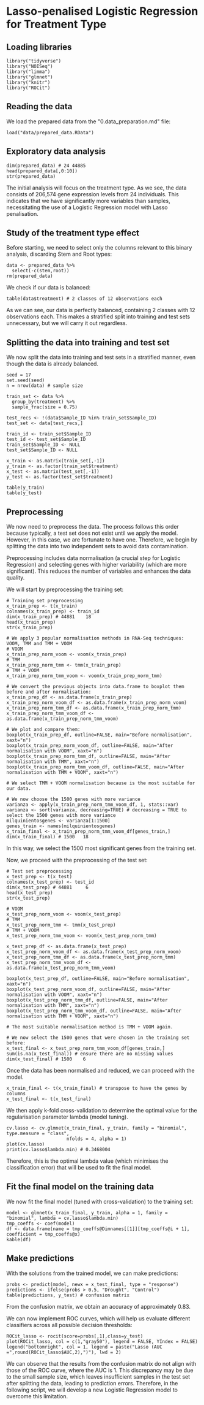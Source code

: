 # Lasso-penalised Logistic Regression for Treatment Type

## Loading libraries

```
library("tidyverse")
library("NOISeq")
library("limma")
library("glmnet")
library("knitr")
library("ROCit")
```

## Reading the data

We load the prepared data from the "0.data_preparation.md" file:

```
load("data/prepared_data.RData")
```

## Exploratory data analysis

```
dim(prepared_data) # 24 44885
head(prepared_data[,0:10])
str(prepared_data)
```

The initial analysis will focus on the treatment type. As we see, the data consists of 206,574 gene expression levels from 24 individuals. This indicates that we have significantly more variables than samples, necessitating the use of a Logistic Regression model with Lasso penalisation.

## Study of the treatment type effect

Before starting, we need to select only the columns relevant to this binary analysis, discarding Stem and Root types:

```
data <- prepared_data %>%
  select(-c(stem,root))
rm(prepared_data)
```

We check if our data is balanced:

```
table(data$treatment) # 2 classes of 12 observations each
```

As we can see, our data is perfectly balanced, containing 2 classes with 12 observations each. This makes a stratified split into training and test sets unnecessary, but we will carry it out regardless.

## Splitting the data into training and test set

We now split the data into training and test sets in a stratified manner, even though the data is already balanced.

```
seed = 17
set.seed(seed)
n = nrow(data) # sample size

train_set <- data %>%
  group_by(treatment) %>%
  sample_frac(size = 0.75)

test_recs <- !(data$Sample_ID %in% train_set$Sample_ID)
test_set <- data[test_recs,]

train_id <- train_set$Sample_ID
test_id <- test_set$Sample_ID
train_set$Sample_ID <- NULL
test_set$Sample_ID <- NULL

x_train <- as.matrix(train_set[,-1])
y_train <- as.factor(train_set$treatment) 
x_test <- as.matrix(test_set[,-1])
y_test <- as.factor(test_set$treatment)

table(y_train)
table(y_test)
```

## Preprocessing

We now need to preprocess the data. The process follows this order because typically, a test set does not exist until we apply the model. However, in this case, we are fortunate to have one. Therefore, we begin by splitting the data into two independent sets to avoid data contamination.

Preprocessing includes data normalisation (a crucial step for Logistic Regression) and selecting genes with higher variability (which are more significant). This reduces the number of variables and enhances the data quality.

We will start by preprocessing the training set:

```
# Training set preprocessing
x_train_prep <- t(x_train)
colnames(x_train_prep) <- train_id
dim(x_train_prep) # 44881    18
head(x_train_prep)
str(x_train_prep)

# We apply 3 popular normalisation methods in RNA-Seq techniques: VOOM, TMM and TMM + VOOM
# VOOM
x_train_prep_norm_voom <- voom(x_train_prep)
# TMM
x_train_prep_norm_tmm <- tmm(x_train_prep)
# TMM + VOOM
x_train_prep_norm_tmm_voom <- voom(x_train_prep_norm_tmm)

# We convert the previous objects into data.frame to boxplot them before and after normalisation:
x_train_prep_df <- as.data.frame(x_train_prep)
x_train_prep_norm_voom_df <- as.data.frame(x_train_prep_norm_voom)
x_train_prep_norm_tmm_df <- as.data.frame(x_train_prep_norm_tmm)
x_train_prep_norm_tmm_voom_df <- as.data.frame(x_train_prep_norm_tmm_voom)

# We plot and compare them:
boxplot(x_train_prep_df, outline=FALSE, main="Before normalisation", xaxt="n")
boxplot(x_train_prep_norm_voom_df, outline=FALSE, main="After normalisation with VOOM", xaxt="n")
boxplot(x_train_prep_norm_tmm_df, outline=FALSE, main="After normalisation with TMM", xaxt="n")
boxplot(x_train_prep_norm_tmm_voom_df, outline=FALSE, main="After normalisation with TMM + VOOM", xaxt="n")

# We select TMM + VOOM normalisation because is the most suitable for our data.

# We now choose the 1500 genes with more variance
varianza <- apply(x_train_prep_norm_tmm_voom_df, 1, stats::var)
varianza <- sort(varianza, decreasing=TRUE) # decreasing = TRUE to select the 1500 genes with more variance
milquinientosgenes <- varianza[1:1500]
genes_train <- names(milquinientosgenes)
x_train_final <- x_train_prep_norm_tmm_voom_df[genes_train,]
dim(x_train_final) # 1500   18
```

In this way, we select the 1500 most significant genes from the training set.

Now, we proceed with the preprocessing of the test set:

```
# Test set preprocessing
x_test_prep <- t(x_test)
colnames(x_test_prep) <- test_id
dim(x_test_prep) # 44881     6
head(x_test_prep)
str(x_test_prep)

# VOOM
x_test_prep_norm_voom <- voom(x_test_prep)
# TMM
x_test_prep_norm_tmm <- tmm(x_test_prep)
# TMM + VOOM
x_test_prep_norm_tmm_voom <- voom(x_test_prep_norm_tmm)

x_test_prep_df <- as.data.frame(x_test_prep)
x_test_prep_norm_voom_df <- as.data.frame(x_test_prep_norm_voom)
x_test_prep_norm_tmm_df <- as.data.frame(x_test_prep_norm_tmm)
x_test_prep_norm_tmm_voom_df <- as.data.frame(x_test_prep_norm_tmm_voom)

boxplot(x_test_prep_df, outline=FALSE, main="Before normalisation", xaxt="n")
boxplot(x_test_prep_norm_voom_df, outline=FALSE, main="After normalisation with VOOM", xaxt="n")
boxplot(x_test_prep_norm_tmm_df, outline=FALSE, main="After normalisation with TMM", xaxt="n")
boxplot(x_test_prep_norm_tmm_voom_df, outline=FALSE, main="After normalisation with TMM + VOOM", xaxt="n")

# The most suitable normalisation method is TMM + VOOM again.

# We now select the 1500 genes that were chosen in the training set before:
x_test_final <- x_test_prep_norm_tmm_voom_df[genes_train,]
sum(is.na(x_test_final)) # ensure there are no missing values
dim(x_test_final) # 1500    6
```

Once the data has been normalised and reduced, we can proceed with the model.

```
x_train_final <- t(x_train_final) # transpose to have the genes by columns
x_test_final <- t(x_test_final)
```

We then apply k-fold cross-validation to determine the optimal value for the regularisation parameter lambda (model tuning).

```
cv.lasso <- cv.glmnet(x_train_final, y_train, family = "binomial", type.measure = "class",
                      nfolds = 4, alpha = 1)
plot(cv.lasso)
print(cv.lasso$lambda.min) # 0.3468004
```

Therefore, this is the optimal lambda value (which minimises the classification error) that will be used to fit the final model.

## Fit the final model on the training data

We now fit the final model (tuned with cross-validation) to the training set:

```
model <- glmnet(x_train_final, y_train, alpha = 1, family = "binomial", lambda = cv.lasso$lambda.min)
tmp_coeffs <- coef(model)
df <- data.frame(name = tmp_coeffs@Dimnames[[1]][tmp_coeffs@i + 1], coefficient = tmp_coeffs@x)
kable(df)
```

## Make predictions

With the solutions from the trained model, we can make predictions:

```
probs <- predict(model, newx = x_test_final, type = "response")
predictions <- ifelse(probs > 0.5, "Drought", "Control")
table(predictions, y_test) # confusion matrix
```

From the confusion matrix, we obtain an accuracy of approximately 0.83.

We can now implement ROC curves, which will help us evaluate different classifiers across all possible decision thresholds:

```
ROCit_lasso <- rocit(score=probs[,1],class=y_test)
plot(ROCit_lasso, col = c(1,"gray50"), legend = FALSE, YIndex = FALSE)
legend("bottomright", col = 1, legend = paste("Lasso (AUC =",round(ROCit_lasso$AUC,2),")"), lwd = 2)
```

We can observe that the results from the confusion matrix do not align with those of the ROC curve, where the AUC is 1. This discrepancy may be due to the small sample size, which leaves insufficient samples in the test set after splitting the data, leading to prediction errors. Therefore, in the following script, we will develop a new Logistic Regression model to overcome this limitation.
